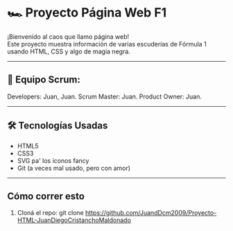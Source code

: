 # 🏎️ Proyecto Página Web F1

¡Bienvenido al caos que llamo página web!  
Este proyecto muestra información de varias escuderías de Fórmula 1 usando HTML, CSS y algo de magia negra.

---

## 🚀 Equipo Scrum:

Developers: Juan, Juan.
Scrum Master: Juan.
Product Owner: Juan.

---
## 🛠️ Tecnologías Usadas

- HTML5
- CSS3
- SVG pa' los íconos fancy
- Git (a veces mal usado, pero con amor)

---

## Cómo correr esto

1. Cloná el repo:
   git clone https://github.com/JuandDcm2009/Proyecto-HTML-JuanDiegoCristanchoMaldonado
